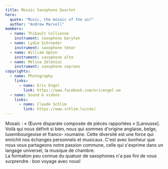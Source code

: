 ```yaml
---
title: Mosaïc Saxophone Quartet
hero:
  quote: "Music, the mosaic of the air"
  author: "Andrew Marvell"
members:
  - name: Thibault Collienne
    instrument: saxophone baryton
  - name: Lydie Schroeder
    instrument: saxophone ténor
  - name: William Upton
    instrument: saxophone alto
  - name: Mélina Zéléniuc
    instrument: saxophone soprano
copyrights:
  - name: Photography
    links:
      - name: Eric Engel
        link: https://www.facebook.com/ericengel.ee
  - name: Sound & videos
    links:  
      - name: Claude Schlim
        link: https://www.schlim.lu/cms/
---
```


Mosaïc : « Œuvre disparate composée de pièces rapportées » [Larousse].
Voilà qui nous définit si bien, nous qui sommes d'origine anglaise, belge, luxembourgeoise et franco- roumaine.
Cette diversité est une force qui enrichit nos échanges personnels et musicaux.
C'est avec bonheur que nous vous partageons notre passion commune, celle qui s'exprime dans un langage universel, la musique de chambre.  
La formation peu connue du quatuor de saxophones n'a pas fini de vous surprendre : bon voyage avec nous!
